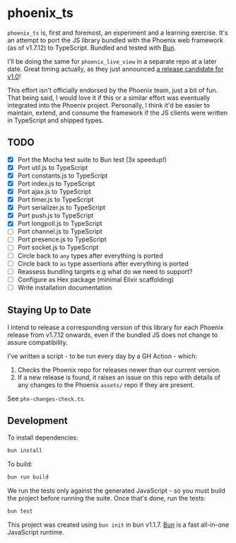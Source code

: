 # phoenix_ts

`phoenix_ts` is, first and foremost, an experiment and a learning exercise. It's an attempt to port the JS library bundled with the Phoenix web framework (as of v1.7.12) to TypeScript. Bundled and tested with [Bun](https://bun.sh).

I'll be doing the same for `phoenix_live_view` in a separate repo at a later date. Great timing actually, as they just announced [a release candidate for v1.0](https://github.com/phoenixframework/phoenix_live_view/commit/d84b19c9761c8a665084a05178dfbd6de8acd6e8)!

This effort isn't officially endorsed by the Phoenix team, just a bit of fun. That being said, I would love it if this or a similar effort was eventually integrated into the Phoenix project. Personally, I think it'd be easier to maintain, extend, and consume the framework if the JS clients were written in TypeScript and shipped types.

## TODO

- [x] Port the Mocha test suite to Bun test (3x speedup!)
- [x] Port util.js to TypeScript
- [x] Port constants.js to TypeScript
- [x] Port index.js to TypeScript
- [x] Port ajax.js to TypeScript
- [x] Port timer.js to TypeScript
- [x] Port serializer.js to TypeScript
- [x] Port push.js to TypeScript
- [x] Port longpoll.js to TypeScript
- [ ] Port channel.js to TypeScript
- [ ] Port presence.js to TypeScript
- [ ] Port socket.js to TypeScript
- [ ] Circle back to `any` types after everything is ported
- [ ] Circle back to `as` type assertions after everything is ported
- [ ] Reassess bundling targets e.g what do we need to support?
- [ ] Configure as Hex package (minimal Elixir scaffolding)
- [ ] Write installation documentation

## Staying Up to Date

I intend to release a corresponding version of this library for each Phoenix release from v1.7.12 onwards, even if the bundled JS does not change to assure compatibility.

I've written a script - to be run every day by a GH Action - which:

1. Checks the Phoenix repo for releases newer than our current version.
2. If a new release is found, it raises an issue on this repo with details of any changes to the Phoenix `assets/` repo if they are present.

See `phx-changes-check.ts`.

## Development

To install dependencies:

```bash
bun install
```

To build:

```bash
bun run build
```

We run the tests only against the generated JavaScript - so you must build the project before running the suite. Once that's done, run the tests:

```bash
bun test
```

This project was created using `bun init` in bun v1.1.7. [Bun](https://bun.sh) is a fast all-in-one JavaScript runtime.
